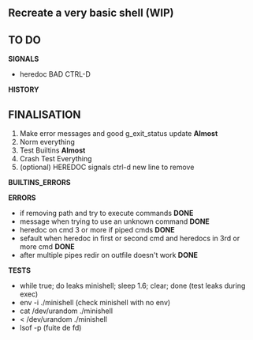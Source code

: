 ## Recreate a very basic shell (WIP)

## TO DO

**SIGNALS**
- heredoc BAD CTRL-D

**HISTORY**

## FINALISATION
1. Make error messages and good g_exit_status update **Almost**
2. Norm everything
3. Test Builtins **Almost**
4. Crash Test Everything
5. (optional) HEREDOC signals ctrl-d new line to remove

**BUILTINS_ERRORS**

**ERRORS**
- if removing path and try to execute commands **DONE**
- message when trying to use an unknown command **DONE**
- heredoc on cmd 3 or more if piped cmds **DONE**
- sefault when heredoc in first or second cmd and heredocs in 3rd or more cmd **DONE**
- after multiple pipes redir on outfile doesn't work **DONE**

**TESTS**
- while true; do leaks minishell; sleep 1.6; clear; done (test leaks during exec)
- env -i ./minishell (check minishell with no env)
- cat /dev/urandom ./minishell
- < /dev/urandom ./minishell
- lsof -p <PID process> (fuite de fd)
